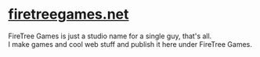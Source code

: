 # <a href="https://firetreegames.net">firetreegames.net</a>

FireTree Games is just a studio name for a single guy, that's all.\
I make games and cool web stuff and publish it here under FireTree Games.
